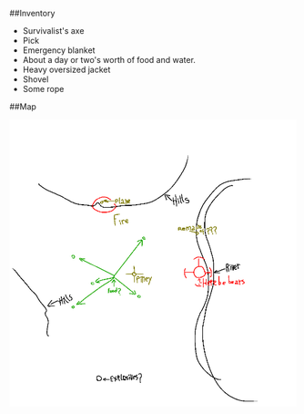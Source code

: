 ##Inventory

- Survivalist's axe
- Pick
- Emergency blanket
- About a day or two's worth of food and water. 
- Heavy oversized jacket
- Shovel
- Some rope


##Map

![Map](Images/MiscContent/Map.png)